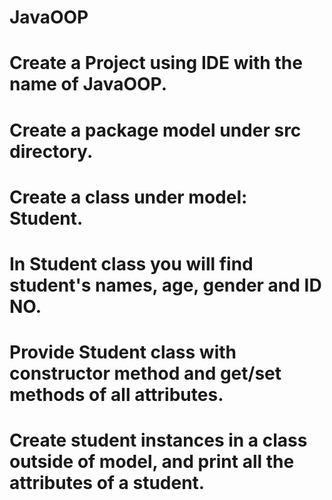 # JavaOOP
# Create a Project using IDE with the name of JavaOOP.
# Create a package model under src directory.
# Create a class under model: Student.
# In Student class you will find student's names, age, gender and ID NO.
# Provide Student class with constructor method and get/set methods of all attributes.
# Create student instances in a class outside of model, and print all the attributes of a student.
